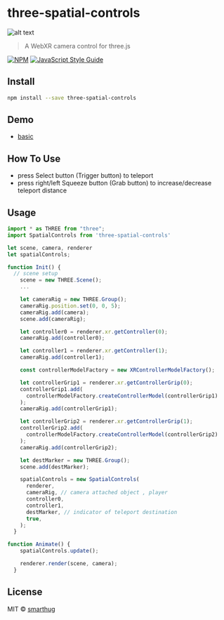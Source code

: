 # three-spatial-controls

![alt text](img/test.gif)

> A WebXR camera control for three.js

[![NPM](https://img.shields.io/npm/v/three-spatial-controls.svg)](https://www.npmjs.com/package/three-spatial-controls) [![JavaScript Style Guide](https://img.shields.io/badge/code_style-standard-brightgreen.svg)](https://standardjs.com)

## Install

```bash
npm install --save three-spatial-controls
```

## Demo

- [basic](https://smarthug.github.io/three-spatial-controls/)

## How To Use

- press Select button (Trigger button) to teleport
- press right/left Squeeze button (Grab button) to increase/decrease teleport distance

## Usage

```jsx
import * as THREE from "three";
import SpatialControls from 'three-spatial-controls'

let scene, camera, renderer
let spatialControls;

function Init() {
  // scene setup
    scene = new THREE.Scene();
    ...

    let cameraRig = new THREE.Group();
    cameraRig.position.set(0, 0, 5);
    cameraRig.add(camera);
    scene.add(cameraRig);

    let controller0 = renderer.xr.getController(0);
    cameraRig.add(controller0);

    let controller1 = renderer.xr.getController(1);
    cameraRig.add(controller1);

    const controllerModelFactory = new XRControllerModelFactory();

    let controllerGrip1 = renderer.xr.getControllerGrip(0);
    controllerGrip1.add(
      controllerModelFactory.createControllerModel(controllerGrip1)
    );
    cameraRig.add(controllerGrip1);

    let controllerGrip2 = renderer.xr.getControllerGrip(1);
    controllerGrip2.add(
      controllerModelFactory.createControllerModel(controllerGrip2)
    );
    cameraRig.add(controllerGrip2);

    let destMarker = new THREE.Group();
    scene.add(destMarker);

    spatialControls = new SpatialControls(
      renderer,
      cameraRig, // camera attached object , player
      controller0,
      controller1,
      destMarker, // indicator of teleport destination
      true,
    );
  }

function Animate() {
    spatialControls.update();

    renderer.render(scene, camera);
  }
```

## License

MIT © [smarthug](https://github.com/smarthug)
